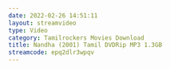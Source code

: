 ```yaml
---
date: 2022-02-26 14:51:11
layout: streamvideo
type: Video
category: Tamilrockers Movies Download
title: Nandha (2001) Tamil DVDRip MP3 1.3GB
streamcode: epq2dlr3wpqv
---
```

